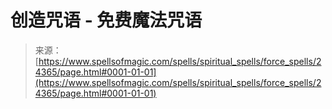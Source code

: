 <!--yml

category: 未分类

date: 2024-06-12 19:10:12

-->

# 创造咒语 - 免费魔法咒语

> 来源：[https://www.spellsofmagic.com/spells/spiritual_spells/force_spells/24365/page.html#0001-01-01](https://www.spellsofmagic.com/spells/spiritual_spells/force_spells/24365/page.html#0001-01-01)
